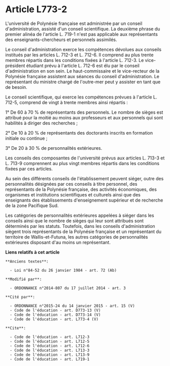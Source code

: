 # Article L773-2

L'université de Polynésie française est administrée par un conseil d'administration, assisté d'un conseil scientifique. La
deuxième phrase du premier alinéa de l'article L. 719-1 n'est pas applicable aux représentants des enseignants-chercheurs et
personnels assimilés. 

Le conseil d'administration exerce les compétences dévolues aux conseils institués par les articles L. 712-3 et L. 712-6. Il
comprend au plus trente membres répartis dans les conditions fixées à l'article L. 712-3. Le vice-président étudiant prévu à
l'article L. 712-6 est élu par le conseil d'administration en son sein. Le haut-commissaire et le vice-recteur de la
Polynésie française assistent aux séances du conseil d'administration. Le représentant du ministre chargé de l'outre-mer peut
y assister en tant que de besoin. 

Le conseil scientifique, qui exerce les compétences prévues à l'article L. 712-5, comprend de vingt à trente membres ainsi
répartis : 

1° De 60 à 70 % de représentants des personnels. Le nombre de sièges est attribué pour la moitié au moins aux professeurs et
aux personnels qui sont habilités à diriger des recherches ; 

2° De 10 à 20 % de représentants des doctorants inscrits en formation initiale ou continue ; 

3° De 20 à 30 % de personnalités extérieures. 

Les conseils des composantes de l'université prévus aux articles L. 713-3 et L. 713-9 comprennent au plus vingt membres
répartis dans les conditions fixées par ces articles. 

Au sein des différents conseils de l'établissement peuvent siéger,   outre des personnalités désignées par ces conseils à
titre personnel, des représentants de la Polynésie française, des activités économiques, des organismes et institutions
scientifiques et culturels ainsi que des enseignants des établissements d'enseignement supérieur et de recherche de la zone
Pacifique Sud. 

Les catégories de personnalités extérieures appelées à siéger dans les conseils ainsi que le nombre de sièges qui leur sont
attribués sont déterminés par les statuts. Toutefois, dans les conseils d'administration siègent trois représentants de la
Polynésie française et un représentant du territoire de Wallis-et-Futuna, les autres catégories de personnalités extérieures
disposant d'au moins un représentant.

**Liens relatifs à cet article**

	**Anciens textes**:

	  - Loi n°84-52 du 26 janvier 1984 - art. 72 (Ab)

	**Modifié par**:

	  - ORDONNANCE n°2014-807 du 17 juillet 2014 - art. 3

	**Cité par**:

	  - ORDONNANCE n°2015-24 du 14 janvier 2015 - art. 15 (V)
	  - Code de l'éducation - art. D773-13 (V)
	  - Code de l'éducation - art. D773-14 (V)
	  - Code de l'éducation - art. L773-4 (V)

	**Cite**:

	  - Code de l'éducation - art. L712-3
	  - Code de l'éducation - art. L712-5
	  - Code de l'éducation - art. L712-6
	  - Code de l'éducation - art. L713-3
	  - Code de l'éducation - art. L713-9
	  - Code de l'éducation - art. L719-1
